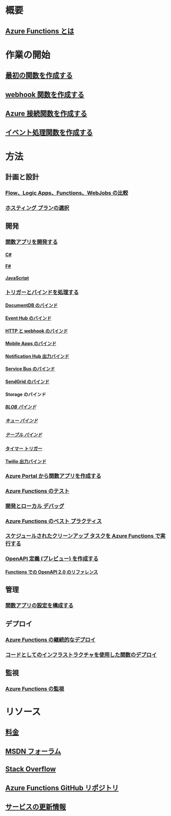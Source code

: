 # 概要
## [Azure Functions とは](functions-overview.md)
# 作業の開始
## [最初の関数を作成する](functions-create-first-azure-function.md)
## [webhook 関数を作成する](functions-create-a-web-hook-or-api-function.md)
## [Azure 接続関数を作成する](functions-create-an-azure-connected-function.md)
## [イベント処理関数を作成する](functions-create-an-event-processing-function.md)
# 方法
## 計画と設計
### [Flow、Logic Apps、Functions、WebJobs の比較](functions-compare-logic-apps-ms-flow-webjobs.md)
### [ホスティング プランの選択](functions-scale.md)

## 開発
### [関数アプリを開発する](functions-reference.md)
#### [C#](functions-reference-csharp.md)
#### [F#](functions-reference-fsharp.md)
#### [JavaScript](functions-reference-node.md)
### [トリガーとバインドを処理する](functions-triggers-bindings.md)
#### [DocumentDB のバインド](functions-bindings-documentdb.md)
#### [Event Hub のバインド](functions-bindings-event-hubs.md)
#### [HTTP と webhook のバインド](functions-bindings-http-webhook.md)
#### [Mobile Apps のバインド](functions-bindings-mobile-apps.md)
#### [Notification Hub 出力バインド](functions-bindings-notification-hubs.md)
#### [Service Bus のバインド](functions-bindings-service-bus.md)
#### [SendGrid のバインド](functions-bindings-sendgrid.md)
#### Storage のバインド
##### [BLOB バインド](functions-bindings-storage-blob.md)
##### [キュー バインド](functions-bindings-storage-queue.md)
##### [テーブル バインド](functions-bindings-storage-table.md)
#### [タイマー トリガー](functions-bindings-timer.md)
#### [Twilio 出力バインド](functions-bindings-twilio.md)
### [Azure Portal から関数アプリを作成する](functions-create-function-app-portal.md) 
### [Azure Functions のテスト](functions-test-a-function.md)
### [開発とローカル デバッグ](functions-run-local.md)
### [Azure Functions のベスト プラクティス](functions-best-practices.md)
### [スケジュールされたクリーンアップ タスクを Azure Functions で実行する](functions-scenario-database-table-cleanup.md)
### [OpenAPI 定義 (プレビュー) を作成する](functions-api-definition-getting-started.md)
#### [Functions での OpenAPI 2.0 のリファレンス](functions-api-definition.md)

## 管理
### [関数アプリの設定を構成する](functions-how-to-use-azure-function-app-settings.md)

## デプロイ
### [Azure Functions の継続的なデプロイ](functions-continuous-deployment.md)
### [コードとしてのインフラストラクチャを使用した関数のデプロイ](functions-infrastructure-as-code.md)

## 監視
### [Azure Functions の監視](functions-monitoring.md)

# リソース
## [料金](https://azure.microsoft.com/pricing/details/functions/)  
## [MSDN フォーラム](https://social.msdn.microsoft.com/Forums/en-US/home?forum=AzureFunctions)
## [Stack Overflow](http://stackoverflow.com/questions/tagged/azure-functions)
## [Azure Functions GitHub リポジトリ](https://github.com/Azure/Azure-Functions/) 
## [サービスの更新情報](https://azure.microsoft.com/en-us/updates/?product=functions&updatetype=&platform=)
